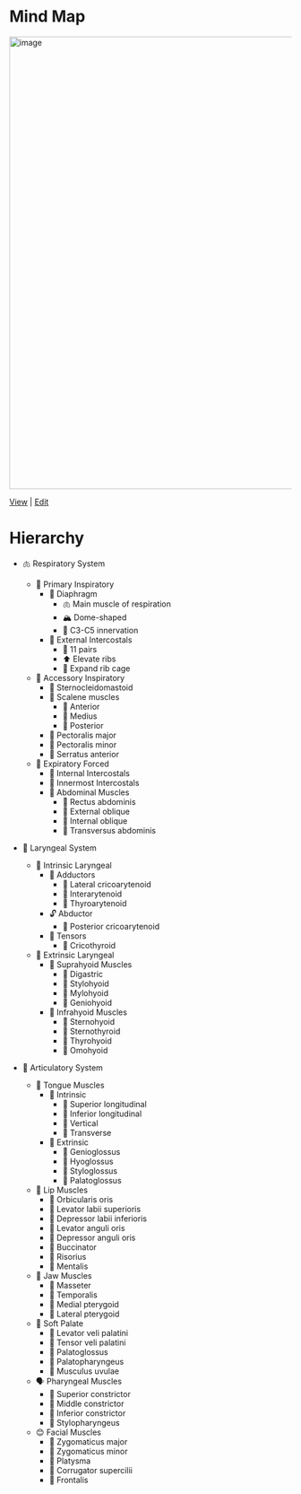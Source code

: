 
# Mind Map
<img width="1920" height="807" alt="image" src="https://github.com/user-attachments/assets/23463820-fb79-4fdf-8a3f-2d8480b01c4f" />

[View](https://mermaid.live/view#pako:eNqVl1tv2zYUx78KoSFwCzidbVm-YRjgOM4uSFAjDvpQ-IWWaJmrRGqklMUL_DDs8rABCXoBurcO67AN216H9fP0C6wfYYe62bFFy3uzzB8Pz-XPQ_LasLlDjJ5xcHBNGQ176LoSzolPKr3KFEtSqaLk-xEWFE89IiuAoEogqI_FYsA9LgB9r9nv1oYNRacjF-QqzEdns9na0BEXDhH5YGNoDTp9Ne5RRvK_W3bbajvqb0lszpz11azaoNPuxL4REdL1oROzO6jHjjAekqMnbj4ybDcH5iAbKfIvnnHXuUHN7DaOKsvl8uBgwnzKHB8HE4aQ4Dy8d28cEGLPP5iK9z8cCe5Edkg5iz_PImlDttC7Vze_3L-vZiBU__fN7duvX6NzIgMqcMjFAo0XMiQ-YH9-lUAINVJslKQLfcJW-LtXz37POITMlDymOJgL7Co7z_5YjSPUTIkzTBnyY58Qn8UeitQL8PjO8uvTjrlPDuUcB8QB5vYF_F2EDczDgYUoY0RcZgZ_-2nbz-EV1IthD0KCHzaXIfak1ud6HQWYCgW8-LkIGHoEliNI0KlEb__6TuPd8CrAzFEUsrFLwNzz281c922bSMn3yvZYBcEhk9ThPpYhp85GDDlpY48wkiZeH2lfpYNyoS8fcWiknz-CTBYZyPwYERviwR6VyMef7YVRpsXGREB-wB1c5HZjlfUsjSdc2LGAirIZS6FEEysWFOYDsg_cn0J5qLJ8VpL-c4hbhZNMoHow1y-fevTziGjBPKgy8EJgJi-JkJr1s5ZxCo2AuQQs5g3j5u_NlMOqgjJJ7TVckxtH9Sqe7K2XRY6dwsYCKSBbUJuDtZCwbZ1vBFyOXcwXQmttrXCxc8q357vlvtO7zN4FYTIJ9eZNYfdSRkLl2YaJlZT3zes4CgSeL5ShMtEdUxd6ByytJcbhwuOJMW1fKCU-IowWIqs9NdvX5aTx7V4vYYqyuaWD3YYe-ltAthn6cObbkbdxgD79ZrNuF5y5sPdWYT39trD_pMXVhhQFido8sEfDyImbin4nzP4H_UjdX-wdQN4giKZ-K3HulIDrcSl3HCEfL0qRWI9l0AiruhRRWVVOabCutB-2Q3oopnF9BbRCLqiuwZ-q018lGk8pRTKtkhY_JoGIz_h0Ak0LVWofg4o8ivYyXc4eRbYNkgi1x-s5BUPbp72ZXwVYGB_RRbn9FH-xlttf_ymYjqUksEe1vdIP0iuAbnmHglwDMLFw9V0lOz6KuczdMZ-FiWKUum921OCSQFYDRcIBubPP74XqVbrJBPOk5evrAemOPBiOLkGypDDO0Tw_N1bVefn6zn3V3Ow28OiJzwe9Us6o48B9vhzMe1I5Gm9yTdBZOCfYpndC-fH7bUOPoew-Vo1696XzDrfj1jmCaiykjzXDAy5E5MZaiTuBTT2qq_6J4Gt7yKgarqCO0QtFRKqGDzdMrD6NazVzYsTP34nRg5_wCH0yMSZsCXPgTfGYcz-bJnjkzo3eDO6j8BUFDmganmWuwCuEsPhpGbHQ6HU6sQmjd21cGb3DevtBq961zJrV7JjdltU0q8bC6LWtBw3LNOv1ttW0Gq1Wa1k1voxXrT-o1bu1Wtesd7utWttsW1UDtibEf5Y86ON3_fI_qt8k3g) | [Edit](https://mermaid.live/edit#pako:eNqVl1tv2zYUx78KoSFwC7iZLdlxbAwDHMfZBQlqxEEfCr_QEi1zlUiNlLJ4gR-GXR42IEEvQPfWYR22YdvrsH6efoH1I-yQsmTHFi3vzTJ_PDyXPw_Ja8vlHrE61t7eNWU07qDrSjwlIal0KmMsSaWK0u9HWFA8DoisAIIqkaAhFrMeD7gA9L1Gt13r24pejFyQqzgfnUwmK0NHXHhE5IN2v9k77KrxgDKS_33gtpotT_0ticuZt7pas9Y7bB1q34iI6erQidPu1bUjjMfk6Imfj_RbjZ7Ty0aK_NMz7jrXqzlt-6gyn8_39kYspMwLcTRiCAnO43v3hhEh7vSDsXj_w4HgXuLGlDP9eZZIF7KF3r26-eX-fTUDofq_b27ffv0anRMZUYFjLmZoOJMxCQH786sUQsheYIM0XegTtsTfvXr2e8Yh5CzIY4qjqcC-svPsj-U4Qo0FcYYpQ6H2CfGJ9lAsvACP7yy_Ou2Yh-SBnOKIeMDcvoC_i7Ce86DXRJQxIi4zg7_9tOln_wrqxXAAIcEPl8sYB9Loc72OIkyFAl78XAT0AwLLESToWKK3f31n8K5_FWHmKQq52Cdg7vnteq67rkuk5Dtle6iC4JBJ6vEQy5hTby2GnHRxQBhZJN4caVelg3JhLh_xaGKeP4BMFhnI_BgQF-LBAZUoxJ_thFFmxIZEQH7AHVzktr3MepbGEy5cLaCibGoplGhiyYLCQkB2gbtjKA9Vls9K0n8Ocatw0gnUDOb65eOAfp4QI5gHVQZeCMzkJRHSsH7WMk6hETCfgMW8Ydz8vZ5yWFVQJqm7ghty46lexdO99bLIsVPYWCAF5ArqcrAWE7ap87WAy7GL6UwYra0UTjunfHu-Xe5bvcvsXRAm01Bv3hR2L2UkVp6tmVhKede8DpNI4OlMGSoT3TH1oXfA0kZiGM8Cnhoz9oVS4iPCaCGy3FOTXV1OG9_29VKmKJsbOthu6GG4AWSboQtnvpsEawfo02_W63bBmQ97bxnW028L-8-iuMaQkihVWwD2aJx4uqmYd8Lkf9CP1P3F3QLkDYIY6rcU51YJ-AGXcssR8vGsFNF6LIMGWNWliMqqckqjVaX9sBnSQzHW9RXQCrmgpgZ_qk5_lWg8phTJRZWM-DGJhD7jFxPoolCl9jGoKKBoJ9Pl7FHiuiCJ2Hi8nlMwtHnaO_lVgMX6iC7K7af4i5Xc_vpPwXQsJYE9auyVYbS4ApiW9yjINQITM9_cVbLjo5jL3B3ySZwqRqn7ZksNLglkNVIkHJBb-_xOqFml60w0TVu-uR6Q7iSA4eQSJEsK4xxM83NjWZ2Xr-_cV531bgOPHn0-mJVyRj0P7vPlYN6TylG9yQ1BZ-GcYJfeCeXH7zcNPYayh1g16u2XzjvcllvnAKoxkyE2DPe4EImvtaI7gUsDaqr-ieAre8iqWr6gntWJRUKqVgg3TKw-rWs1c2Tp5-_I6sBPeIQ-GVkjNoc58KZ4zHmYTRM88adWZwL3UfhKIg80Dc8yX-AlQph-WiYstjpNbcHqXFtXVsd29ms122nX2na95tQb7ao1szr19v7BwaHdrjmtut1stRvzqvWlXrK232407AOnflCz7cOW3barFuxLCP4sfc3rR_38P0OEJC8)

# Hierarchy

- 🫁 Respiratory System  
  - 💨 Primary Inspiratory  
    - 💪 Diaphragm  
      - 🫁 Main muscle of respiration  
      - 🏔️ Dome-shaped  
      - 🧠 C3-C5 innervation  
    - 💪 External Intercostals  
      - 🔢 11 pairs  
      - ⬆️ Elevate ribs  
      - 📏 Expand rib cage  
  - 💨 Accessory Inspiratory  
    - 💪 Sternocleidomastoid  
    - 💪 Scalene muscles  
      - 💪 Anterior  
      - 💪 Medius  
      - 💪 Posterior  
    - 💪 Pectoralis major  
    - 💪 Pectoralis minor  
    - 💪 Serratus anterior  
  - 💨 Expiratory Forced  
    - 💪 Internal Intercostals  
    - 💪 Innermost Intercostals  
    - 💪 Abdominal Muscles  
      - 💪 Rectus abdominis  
      - 💪 External oblique  
      - 💪 Internal oblique  
      - 💪 Transversus abdominis  

- 🎵 Laryngeal System  
  - 💪 Intrinsic Laryngeal  
    - 🔗 Adductors  
      - 💪 Lateral cricoarytenoid  
      - 💪 Interarytenoid  
      - 💪 Thyroarytenoid  
    - 🔓 Abductor  
      - 💪 Posterior cricoarytenoid  
    - 🎸 Tensors  
      - 💪 Cricothyroid  
  - 💪 Extrinsic Laryngeal  
    - 💪 Suprahyoid Muscles  
      - 💪 Digastric  
      - 💪 Stylohyoid  
      - 💪 Mylohyoid  
      - 💪 Geniohyoid  
    - 💪 Infrahyoid Muscles  
      - 💪 Sternohyoid  
      - 💪 Sternothyroid  
      - 💪 Thyrohyoid  
      - 💪 Omohyoid  

- 👄 Articulatory System  
  - 👅 Tongue Muscles  
    - 💪 Intrinsic  
      - 💪 Superior longitudinal  
      - 💪 Inferior longitudinal  
      - 💪 Vertical  
      - 💪 Transverse  
    - 💪 Extrinsic  
      - 💪 Genioglossus  
      - 💪 Hyoglossus  
      - 💪 Styloglossus  
      - 💪 Palatoglossus  
  - 💋 Lip Muscles  
    - 💪 Orbicularis oris  
    - 💪 Levator labii superioris  
    - 💪 Depressor labii inferioris  
    - 💪 Levator anguli oris  
    - 💪 Depressor anguli oris  
    - 💪 Buccinator  
    - 💪 Risorius  
    - 💪 Mentalis  
  - 🦷 Jaw Muscles  
    - 💪 Masseter  
    - 💪 Temporalis  
    - 💪 Medial pterygoid  
    - 💪 Lateral pterygoid  
  - 🎪 Soft Palate  
    - 💪 Levator veli palatini  
    - 💪 Tensor veli palatini  
    - 💪 Palatoglossus  
    - 💪 Palatopharyngeus  
    - 💪 Musculus uvulae  
  - 🗣️ Pharyngeal Muscles  
    - 💪 Superior constrictor  
    - 💪 Middle constrictor  
    - 💪 Inferior constrictor  
    - 💪 Stylopharyngeus  
  - 😊 Facial Muscles  
    - 💪 Zygomaticus major  
    - 💪 Zygomaticus minor  
    - 💪 Platysma  
    - 💪 Corrugator supercilii  
    - 💪 Frontalis  
